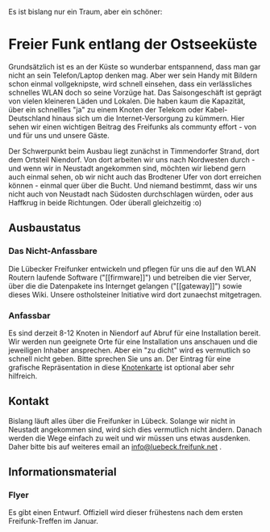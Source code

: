 Es ist bislang nur ein Traum, aber ein schöner:
# Freier Funk entlang der Ostseeküste

Grundsätzlich ist es an der Küste so wunderbar entspannend, dass man gar nicht an sein Telefon/Laptop denken mag. Aber wer sein Handy mit Bildern schon einmal vollgeknipste, wird schnell einsehen, dass ein verlässliches schnelles WLAN doch so seine Vorzüge hat. Das Saisongeschäft ist geprägt von vielen kleineren Läden und Lokalen. Die haben kaum die Kapazität, über ein schnellles "ja" zu einem Knoten der Telekom oder Kabel-Deutschland hinaus sich um die Internet-Versorgung zu kümmern. Hier sehen wir einen wichtigen Beitrag des Freifunks als communty effort - von und für uns und unsere Gäste.

Der Schwerpunkt beim Ausbau liegt zunächst in Timmendorfer Strand, dort dem Ortsteil Niendorf. Von dort arbeiten wir uns nach Nordwesten durch - und wenn wir in Neustadt angekommen sind, möchten wir liebend gern auch einmal sehen, ob wir nicht auch das Brodtener Ufer von dort erreichen können - einmal quer über die Bucht. Und niemand bestimmt, dass wir uns nicht auch von Neustadt nach Südosten durchschlagen würden, oder aus Haffkrug in beide Richtungen. Oder überall gleichzeitig :o)

## Ausbaustatus

### Das Nicht-Anfassbare

Die Lübecker Freifunker entwickeln und pflegen für uns die auf den WLAN Routern laufende Software ("[[firmware]]")  und betreiben die vier Server, über die die Datenpakete ins Internget gelangen ("[[gateway]]") sowie dieses Wiki. Unsere ostholsteiner Initiative wird dort zunaechst mitgetragen. 

### Anfassbar

Es sind derzeit 8-12 Knoten in Niendorf auf Abruf für eine Installation bereit. Wir werden nun geeignete Orte für eine Installation uns anschauen und die jeweiligen Inhaber ansprechen. Aber ein "zu dicht" wird es vermutlich so schnell nicht geben. Bitte sprechen Sie uns an. Der Eintrag für eine grafische Repräsentation in diese [Knotenkarte](http://luebeck.freifunk.net/map/geomap.html) ist optional aber sehr hilfreich.

## Kontakt

Bislang läuft alles über die Freifunker in Lübeck. Solange wir nicht in Neustadt angekommen sind, wird sich dies vermutlich nicht ändern. Danach werden die Wege einfach zu weit und wir müssen uns etwas ausdenken. Daher bitte bis auf weiteres email an info@luebeck.freifunk.net .


## Informationsmaterial

### Flyer

Es gibt einen Entwurf. Offiziell wird dieser frühestens nach dem ersten Freifunk-Treffen im Januar.


